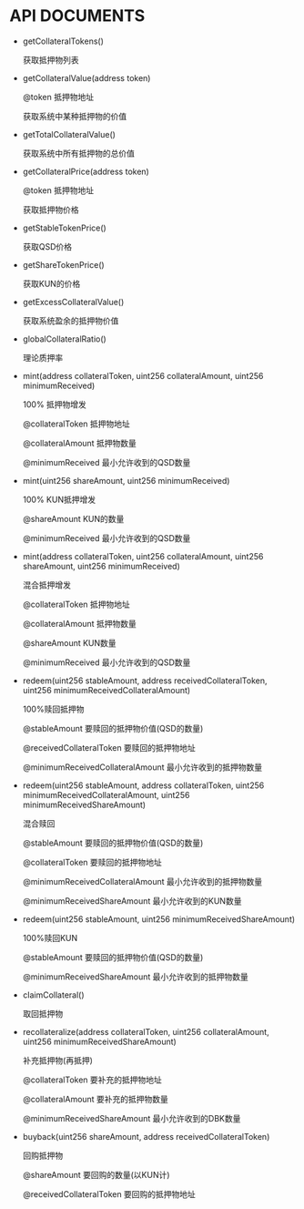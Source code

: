 # API DOCUMENTS

+ getCollateralTokens()

    获取抵押物列表

+ getCollateralValue(address token)

    @token 抵押物地址

    获取系统中某种抵押物的价值

+ getTotalCollateralValue()

    获取系统中所有抵押物的总价值

+ getCollateralPrice(address token)

    @token 抵押物地址

    获取抵押物价格

+ getStableTokenPrice()

    获取QSD价格

+ getShareTokenPrice()
    
    获取KUN的价格

+ getExcessCollateralValue()

    获取系统盈余的抵押物价值

+ globalCollateralRatio()

    理论质押率
    
+ mint(address collateralToken, uint256 collateralAmount, uint256 minimumReceived)

    100% 抵押物增发
    
    @collateralToken           抵押物地址
    
    @collateralAmount          抵押物数量
    
    @minimumReceived           最小允许收到的QSD数量

+ mint(uint256 shareAmount, uint256 minimumReceived)

    100% KUN抵押增发
    
    @shareAmount     KUN的数量
    
    @minimumReceived 最小允许收到的QSD数量

+ mint(address collateralToken, uint256 collateralAmount, uint256 shareAmount, uint256 minimumReceived)
    
    混合抵押增发
    
    @collateralToken 抵押物地址
    
    @collateralAmount 抵押物数量
    
    @shareAmount KUN数量
    
    @minimumReceived 最小允许收到的QSD数量
    
   
 + redeem(uint256 stableAmount, address receivedCollateralToken, uint256 minimumReceivedCollateralAmount)
    
    100%赎回抵押物
    
    @stableAmount 要赎回的抵押物价值(QSD的数量)
    
    @receivedCollateralToken 要赎回的抵押物地址
    
    @minimumReceivedCollateralAmount 最小允许收到的抵押物数量
    
    
 + redeem(uint256 stableAmount, address collateralToken, uint256 minimumReceivedCollateralAmount, uint256 minimumReceivedShareAmount)

    混合赎回
    
    @stableAmount 要赎回的抵押物价值(QSD的数量)
    
    @collateralToken 要赎回的抵押物地址
    
    @minimumReceivedCollateralAmount 最小允许收到的抵押物数量
    
    @minimumReceivedShareAmount 最小允许收到的KUN数量
    
 + redeem(uint256 stableAmount, uint256 minimumReceivedShareAmount)

    100%赎回KUN
    
    @stableAmount 要赎回的抵押物价值(QSD的数量)
    
    @minimumReceivedShareAmount 最小允许收到的抵押物数量
    
 + claimCollateral()

    取回抵押物

 + recollateralize(address collateralToken, uint256 collateralAmount, uint256 minimumReceivedShareAmount)

    补充抵押物(再抵押)

    @collateralToken 要补充的抵押物地址
    
    @collateralAmount 要补充的抵押物数量
    
    @minimumReceivedShareAmount 最小允许收到的DBK数量
    
 + buyback(uint256 shareAmount, address receivedCollateralToken)
 
    回购抵押物
    
    @shareAmount 要回购的数量(以KUN计)
    
    @receivedCollateralToken 要回购的抵押物地址
    
    
    
    
    
